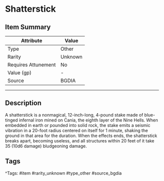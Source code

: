 # Shatterstick

## Item Summary

| Attribute            | Value                        |
|----------------------|------------------------------|
| Type                 | Other |
| Rarity               | Unknown             |
| Requires Attunement  | No                |
| Value (gp)           | -    |
| Source               | BGDIA |

---

## Description

A shatterstick is a nonmagical, 12-inch-long, 4-pound stake made of blue-tinged infernal iron mined on Cania, the eighth layer of the Nine Hells. When embedded in earth or pounded into solid rock, the stake emits a seismic vibration in a 20-foot radius centered on itself for 1 minute, shaking the ground in that area for the duration. When the effects ends, the shatterstick breaks apart, becoming useless, and all structures within 20 feet of it take 35 (10d6 damage) bludgeoning damage.

## Tags

^Tags: #item #rarity_unknown #type_other #source_bgdia